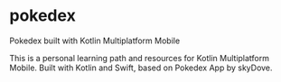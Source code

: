 # pokedex
Pokedex built with Kotlin Multiplatform Mobile

This is a personal learning path and resources for Kotlin Multiplatform Mobile. Built with Kotlin and Swift, based on Pokedex App by skyDove.

